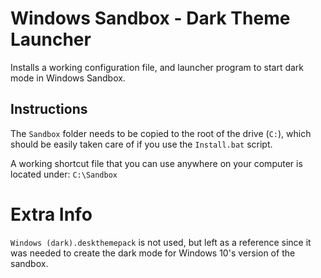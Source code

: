 # Windows Sandbox - Dark Theme Launcher
Installs a working configuration file, and launcher program to start dark mode in Windows Sandbox.

## Instructions

The `Sandbox` folder needs to be copied to the root of the drive (`C:`), which should be easily taken care of if you use the `Install.bat` script.

A working shortcut file that you can use anywhere on your computer is located under: `C:\Sandbox`

# Extra Info

`Windows (dark).deskthemepack` is not used, but left as a reference since it was needed to create the dark mode for Windows 10's version of the sandbox.
